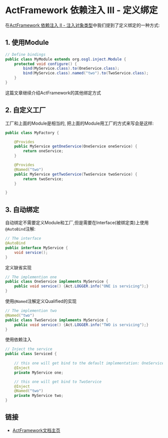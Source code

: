 # ActFramework 依赖注入 III - 定义绑定

在[ActFramework 依赖注入 II - 注入对象类型](di-inject-type.md)中我们提到了定义绑定的一种方式: 

## 1. 使用Module

```java
// Define bindings
public class MyModule extends org.osgl.inject.Module {
    protected void configure() {
        bind(MyService.class).to(OneService.class);
        bind(MyService.class).named("two").to(TwoService.class);
    }
}
```

这篇文章继续介绍ActFramework的其他绑定方式

## 2. 自定义工厂

工厂和上面的Module是相当的, 把上面的Module用工厂的方式来写会是这样:

```java
public class MyFactory {

    @Provides
    public MyService getOneService(OneService oneService) {
        return oneService;
    }

    @Provides
    @Named("two")
    public MyService getTwoService(TwoService twoService) {
        return twoService;
    }

}
```

## 3. 自动绑定

自动绑定不需要定义Module和工厂,但是需要在Interface(被绑定类)上使用`@AutoBind`注解:

```java
// The interface
@AutoBind
public interface MyService {
    void service();
}
```

定义缺省实现

```java
// The implemention one
public class OneService implements MyService {
    public void service() {Act.LOGGER.info("ONE is servicing");}
}
```

使用`@Named`注解定义Qualified的实现

```java
// The implemention two
@Named("two")
public class TwoService implements MyService {
    public void service() {Act.LOGGER.info("TWO is servicing");}
}
```

使用依赖注入

```java
// Inject the service
public class Serviced {
    
    // this one will get bind to the default implementation: OneService
    @Inject
    private MyService one;

    // this one will get bind to TwoService
    @Inject
    @Named("two")
    private MyService two;
}
```

## 链接

* [ActFramework文档主页](../index)
